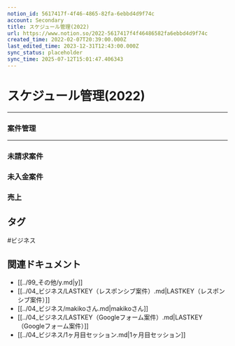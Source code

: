 ```yaml
---
notion_id: 5617417f-4f46-4865-82fa-6ebbd4d9f74c
account: Secondary
title: スケジュール管理(2022)
url: https://www.notion.so/2022-5617417f4f46486582fa6ebbd4d9f74c
created_time: 2022-02-07T20:39:00.000Z
last_edited_time: 2023-12-31T12:43:00.000Z
sync_status: placeholder
sync_time: 2025-07-12T15:01:47.406343
---
```

# スケジュール管理(2022)

---
### 案件管理
---
### 未請求案件
### 未入金案件
### 売上

## タグ

#ビジネス 

## 関連ドキュメント

- [[../99_その他/y.md|y]]
- [[../04_ビジネス/LASTKEY（レスポンシブ案件）.md|LASTKEY（レスポンシブ案件）]]
- [[../04_ビジネス/makikoさん.md|makikoさん]]
- [[../04_ビジネス/LASTKEY（Googleフォーム案件）.md|LASTKEY（Googleフォーム案件）]]
- [[../04_ビジネス/1ヶ月目セッション.md|1ヶ月目セッション]]
